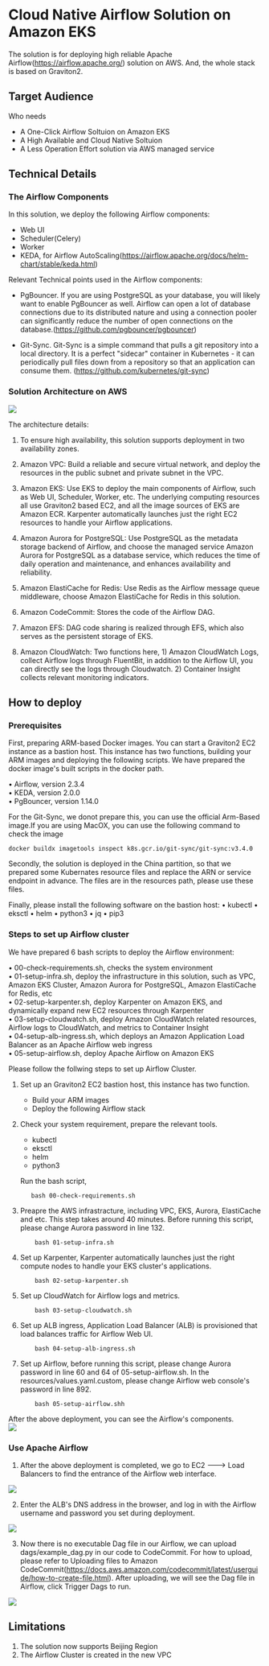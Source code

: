 # Cloud Native Airflow Solution on Amazon EKS

The solution is for deploying high reliable Apache Airflow(https://airflow.apache.org/) solution on AWS. And, the whole stack is based on Graviton2. 

##  Target Audience
Who needs 
- A One-Click Airflow Soltuion on Amazon EKS
- A High Available and Cloud Native Soltuion
- A Less Operation Effort solution via AWS managed service

## Technical Details

### The Airflow Components

In this solution, we deploy the following Airflow components:
- Web UI
- Scheduler(Celery)
- Worker
- KEDA, for Airflow AutoScaling(https://airflow.apache.org/docs/helm-chart/stable/keda.html)

Relevant Technical points used in the Airflow components:
- PgBouncer. If you are using PostgreSQL as your database, you will likely want to enable PgBouncer as well. Airflow can open a lot of database connections due to its distributed nature and using a connection pooler can significantly reduce the number of open connections on the database.(https://github.com/pgbouncer/pgbouncer)

- Git-Sync. Git-Sync is a simple command that pulls a git repository into a local directory. It is a perfect "sidecar" container in Kubernetes - it can periodically pull files down from a repository so that an application can consume them. (https://github.com/kubernetes/git-sync)


### Solution Architecture on AWS 


![](./images/architecture.png)

The architecture details:

1. To ensure high availability, this solution supports deployment in two availability zones.

2. Amazon VPC: Build a reliable and secure virtual network, and deploy the resources in the public subnet and private subnet in the VPC.

3. Amazon EKS: Use EKS to deploy the main components of Airflow, such as Web UI, Scheduler, Worker, etc. The underlying computing resources all use Graviton2 based EC2, and all the image sources of EKS are Amazon ECR. Karpenter automatically launches just the right EC2 resources to handle your Airflow applications.

4. Amazon Aurora for PostgreSQL: Use PostgreSQL as the metadata storage backend of Airflow, and choose the managed service Amazon Aurora for PostgreSQL as a database service, which reduces the time of daily operation and maintenance, and enhances availability and reliability.

5. Amazon ElastiCache for Redis: Use Redis as the Airflow message queue middleware, choose Amazon ElastiCache for Redis in this solution.

6. Amazon CodeCommit: Stores the code of the Airflow DAG.

7. Amazon EFS: DAG code sharing is realized through EFS, which also serves as the persistent storage of EKS.

8. Amazon CloudWatch: Two functions here, 1) Amazon CloudWatch Logs, collect Airflow logs through FluentBit, in addition to the Airflow UI, you can directly see the logs through Cloudwatch. 2) Container Insight collects relevant monitoring indicators.



## How to deploy
### Prerequisites

First, preparing ARM-based Docker images. You can start a Graviton2 EC2 instance as a bastion host. This instance has two functions, building your ARM images and deploying the following scripts. We have prepared the docker image's built scripts in the docker path. 
  
• Airflow, version 2.3.4  
• KEDA, version 2.0.0  
• PgBouncer, version 1.14.0  

For the Git-Sync, we donot prepare this, you can use the official Arm-Based image.If you are using MacOX, you can use the following command to check the image 
```
docker buildx imagetools inspect k8s.gcr.io/git-sync/git-sync:v3.4.0
```

Secondly, the solution is deployed in the China partition, so that we prepared some Kubernates resource files and replace the ARN or service endpoint in advance. The files are in the resources path, please use these files.

Finally, please install the following software on the bastion host:
• kubectl
• eksctl
• helm
• python3
• jq
• pip3


### Steps to set up Airflow cluster

We have prepared 6 bash scripts to deploy the Airflow environment:  

• 00-check-requirements.sh, checks the system environment  
• 01-setup-infra.sh, deploy the infrastructure in this solution, such as VPC, Amazon EKS Cluster, Amazon Aurora for PostgreSQL, Amazon ElastiCache for Redis, etc  
• 02-setup-karpenter.sh, deploy Karpenter on Amazon EKS, and dynamically expand new EC2 resources through Karpenter  
• 03-setup-cloudwatch.sh, deploy Amazon CloudWatch related resources, Airflow logs to CloudWatch, and metrics to Container Insight  
• 04-setup-alb-ingress.sh, which deploys an Amazon Application Load Balancer as an Apache Airflow web ingress  
• 05-setup-airflow.sh, deploy Apache Airflow on Amazon EKS  

Please follow the follwing steps to set up Airflow Cluster.

1. Set up an Graviton2 EC2 bastion host, this instance has two function.
    - Build your ARM images
    - Deploy the following Airflow stack 

2. Check your system requirement, prepare the relevant tools.
    - kubectl
    - eksctl 
    - helm 
    - python3  
    
   Run the bash script,  
   
     ```
        bash 00-check-requirements.sh
     ```     
     
3. Preapre the AWS infrastracture, including VPC, EKS, Aurora, ElastiCache and etc. This step takes around 40 minutes. Before running this script, please change Aurora password in line 132.  
      
    ```   
        bash 01-setup-infra.sh
    ```    
4. Set up Karpenter, Karpenter automatically launches just the right compute nodes to handle your EKS cluster's applications.  
      
    ```   
        bash 02-setup-karpenter.sh
    ```    
5. Set up CloudWatch for Airflow logs and metrics.  
    
    ```   
        bash 03-setup-cloudwatch.sh  
    ```    
6. Set up ALB ingress, Application Load Balancer (ALB) is provisioned that load balances traffic for Airflow Web UI.   
    ``` 
        bash 04-setup-alb-ingress.sh
    ```

7. Set up Airflow, before running this script, please change Aurora password in line 60 and 64 of 05-setup-airflow.sh. In the resources/values.yaml.custom, please change Airflow web console's password in line 892.  
      
    ``` 
        bash 05-setup-airflow.shh
    ```
    
After the above deployment, you can see the Airflow's components.  
![](./images/airflow-component.png)

### Use Apache Airflow

1. After the above deployment is completed, we go to EC2 ---> Load Balancers to find the entrance of the Airflow web interface.  

![](./images/airflow-ui-loadbalancer.png)

2. Enter the ALB's DNS address in the browser, and log in with the Airflow username and password you set during deployment.  

![](./images/airflow-ui.png)

3. Now there is no executable Dag file in our Airflow, we can upload dags/example_dag.py in our code to CodeCommit. For how to upload, please refer to Uploading files to Amazon CodeCommit(https://docs.aws.amazon.com/codecommit/latest/userguide/how-to-create-file.html). After uploading, we will see the Dag file in Airflow, click Trigger Dags to run.  

![](./images/airflow-dags.png)


## Limitations
1. The solution now supports Beijing Region 
2. The Airflow Cluster is created in the new VPC
